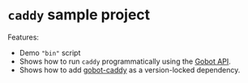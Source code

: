 # `caddy` sample project

Features:

- Demo `"bin"` script
- Shows how to run `caddy` programmatically using the [Gobot API](https://github.com/benallfree/gobot/tree/v1.0.0-alpha.17/docs/readme.md).
- Shows how to add [gobot-caddy](https://www.npmjs.com/package/gobot-caddy) as a version-locked dependency.
